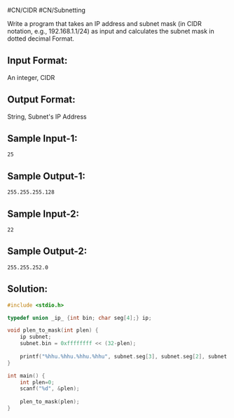 #CN/CIDR #CN/Subnetting

Write a program that takes an IP address and subnet mask (in CIDR notation, 
e.g., 192.168.1.1/24) as input and calculates the subnet mask in dotted decimal 
Format.

Input Format:
---------------
An integer, CIDR

Output Format:
---------------
String, Subnet's IP Address


Sample Input-1:
-----------------
```
25
```

Sample Output-1:
------------------
```
255.255.255.128
```


Sample Input-2:
-----------------
```
22
```

Sample Output-2:
------------------
```
255.255.252.0
```

## Solution:

```c
#include <stdio.h>

typedef union _ip_ {int bin; char seg[4];} ip;

void plen_to_mask(int plen) {
    ip subnet;
    subnet.bin = 0xffffffff << (32-plen);
    
    printf("%hhu.%hhu.%hhu.%hhu", subnet.seg[3], subnet.seg[2], subnet.seg[1], subnet.seg[0]);
}

int main() {
    int plen=0;
    scanf("%d", &plen);
    
    plen_to_mask(plen);
}
```